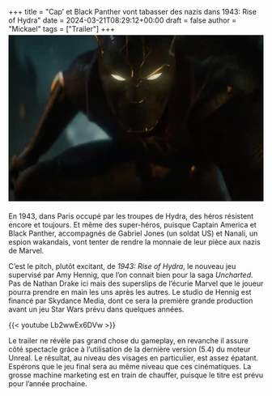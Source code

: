 +++
title = "Cap’ et Black Panther vont tabasser des nazis dans 1943: Rise of Hydra"
date = 2024-03-21T08:29:12+00:00
draft = false
author = "Mickael"
tags = ["Trailer"]
+++
![1943: Rise of Hydra](1943.jpg "Les petits nazillons de Hydra ne savent pas à qui ils vont se frotter.") 

En 1943, dans Paris occupé par les troupes de Hydra, des héros résistent encore et toujours. Et même des super-héros, puisque Captain America et Black Panther, accompagnés de Gabriel Jones (un soldat US) et Nanali, un espion wakandais, vont tenter de rendre la monnaie de leur pièce aux nazis de Marvel.

C’est le pitch, plutôt excitant, de *1943: Rise of Hydra*, le nouveau jeu supervisé par Amy Hennig, que l’on connait bien pour la saga *Uncharted*. Pas de Nathan Drake ici mais des superslips de l’écurie Marvel que le joueur pourra prendre en main les uns après les autres. Le studio de Hennig est financé par Skydance Media, dont ce sera la première grande production avant un jeu Star Wars prévu dans quelques années. 

{{< youtube Lb2wwEx6DVw >}} 

Le trailer ne révèle pas grand chose du gameplay, en revanche il assure côté spectacle grâce à l’utilisation de la dernière version (5.4) du moteur Unreal. Le résultat, au niveau des visages en particulier, est assez épatant. Espérons que le jeu final sera au même niveau que ces cinématiques. La grosse machine marketing est en train de chauffer, puisque le titre est prévu pour l’année prochaine.